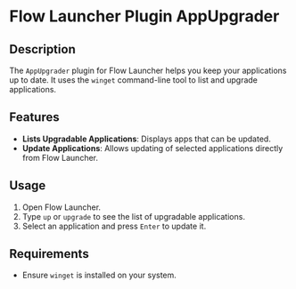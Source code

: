 # Flow Launcher Plugin AppUpgrader

## Description

The `AppUpgrader` plugin for Flow Launcher helps you keep your applications up to date. It uses the `winget` command-line tool to list and upgrade applications.

## Features

- **Lists Upgradable Applications**: Displays apps that can be updated.
- **Update Applications**: Allows updating of selected applications directly from Flow Launcher.

## Usage

1. Open Flow Launcher.
2. Type `up` or `upgrade` to see the list of upgradable applications.
3. Select an application and press `Enter` to update it.

## Requirements

- Ensure `winget` is installed on your system.
